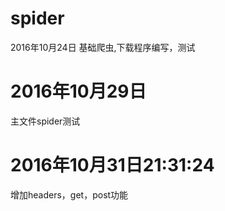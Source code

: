 
# spider
2016年10月24日
基础爬虫,下载程序编写，测试

# 2016年10月29日
主文件spider测试

# 2016年10月31日21:31:24
增加headers，get，post功能


#

